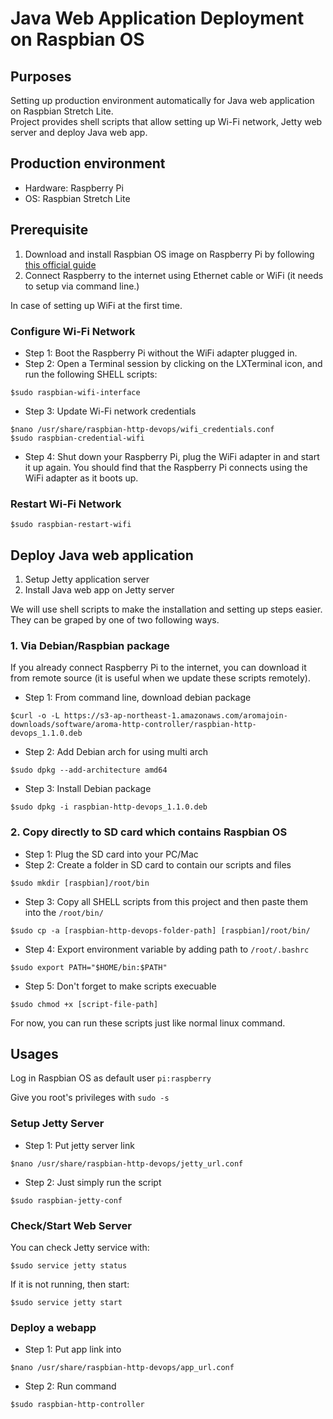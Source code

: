 # Java Web Application Deployment on Raspbian OS

## Purposes

Setting up production environment automatically for Java web application on Raspbian Stretch Lite.  
Project provides shell scripts that allow setting up Wi-Fi network, Jetty web server and deploy Java web app.

## Production environment

- Hardware: Raspberry Pi
- OS: Raspbian Stretch Lite

## Prerequisite

1. Download and install Raspbian OS image on Raspberry Pi by following [this official guide](https://www.raspberrypi.org/documentation/installation/installing-images/README.md)  
2. Connect Raspberry to the internet using Ethernet cable or WiFi (it needs to setup via command line.)

In case of setting up WiFi at the first time.
### Configure Wi-Fi Network

- Step 1: Boot the Raspberry Pi without the WiFi adapter plugged in.
- Step 2: Open a Terminal session by clicking on the LXTerminal icon, and run the following SHELL scripts:
```Shell
$sudo raspbian-wifi-interface
```
- Step 3: Update Wi-Fi network credentials
```Shell
$nano /usr/share/raspbian-http-devops/wifi_credentials.conf
$sudo raspbian-credential-wifi
```
- Step 4: Shut down your Raspberry Pi, plug the WiFi adapter in and start it up again. You should find that the Raspberry Pi connects using the WiFi adapter as it boots up.

### Restart Wi-Fi Network

```Shell
$sudo raspbian-restart-wifi
```

## Deploy Java web application

1. Setup Jetty application server
2. Install Java web app on Jetty server

We will use shell scripts to make the installation and setting up steps easier. They can be graped by one of two following ways.

### 1. Via Debian/Raspbian package
If you already connect Raspberry Pi to the internet, you can download it from remote source (it is useful when we update these scripts remotely).  

- Step 1: From command line, download debian package
```Shell
$curl -o -L https://s3-ap-northeast-1.amazonaws.com/aromajoin-downloads/software/aroma-http-controller/raspbian-http-devops_1.1.0.deb
```
- Step 2: Add Debian arch for using multi arch
```Shell
$sudo dpkg --add-architecture amd64
```
- Step 3: Install Debian package
```Shell
$sudo dpkg -i raspbian-http-devops_1.1.0.deb
```

### 2. Copy directly to SD card which contains Raspbian OS

- Step 1: Plug the SD card into your PC/Mac
- Step 2: Create a folder in SD card to contain our scripts and files
```Shell
$sudo mkdir [raspbian]/root/bin
```
- Step 3: Copy all SHELL scripts from this project and then paste them into the `/root/bin/`
```Shell
$sudo cp -a [raspbian-http-devops-folder-path] [raspbian]/root/bin/
```
- Step 4: Export environment variable by adding path to `/root/.bashrc`
```Shell
$sudo export PATH="$HOME/bin:$PATH"
```
- Step 5: Don't forget to make scripts execuable
```Shell
$sudo chmod +x [script-file-path]
```

For now, you can run these scripts just like normal linux command.

## Usages

Log in Raspbian OS as default user `pi:raspberry`

Give you root's privileges with `sudo -s`

### Setup Jetty Server

- Step 1: Put jetty server link
```Shell
$nano /usr/share/raspbian-http-devops/jetty_url.conf
```
- Step 2: Just simply run the script
```Shell
$sudo raspbian-jetty-conf
```

### Check/Start Web Server

You can check Jetty service with:

```Shell
$sudo service jetty status
```

If it is not running, then start:

```Shell
$sudo service jetty start
```

### Deploy a webapp

- Step 1: Put app link into
```Shell
$nano /usr/share/raspbian-http-devops/app_url.conf
```
- Step 2: Run command
```Shell
$sudo raspbian-http-controller
```
